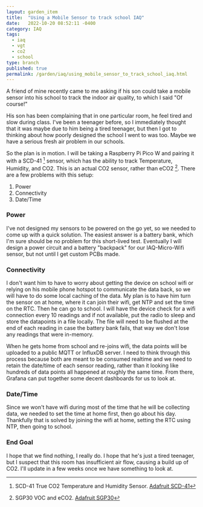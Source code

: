 ```yaml
---
layout: garden_item
title:  "Using a Mobile Sensor to track school IAQ"
date:   2022-10-20 08:52:11 -0400
category: IAQ
tags:
  - iaq
  - vgt
  - co2
  - school
type: branch
published: true
permalink: /garden/iaq/using_mobile_sensor_to_track_school_iaq.html
---
```


A friend of mine recently came to me asking if his son could take a mobile sensor into his school to track the indoor air quality, to which I said "Of course!"

His son has been complaining that in one particular room, he feel tired and slow during class. I've been a teenager before, so I immediately thought that it was maybe due to him being a tired teenager, but then I got to thinking about how poorly designed the school I went to was too. Maybe we have a serious fresh air problem in our schools.

So the plan is in motion. I will be taking a Raspberry Pi Pico W and pairing it with a SCD-41 [^scd41] sensor, which has the ability to track Temperature, Humidity, and CO2. This is an actual CO2 sensor, rather than eCO2 [^eco2]. There are a few problems with this setup:

1. Power
2. Connectivity
3. Date/Time

### Power

I've not designed my sensors to be powered on the go yet, so we needed to come up with a quick solution. The easiest answer is a battery bank, which I'm sure should be no problem for this short-lived test. Eventually I will design a power circuit and a battery "backpack" for our IAQ-Micro-Wifi sensor, but not until I get custom PCBs made.

### Connectivity

I don't want him to have to worry about getting the device on school wifi or relying on his mobile phone hotspot to communicate the data back, so we will have to do some local caching of the data. My plan is to have him turn the sensor on at home, where it can join their wifi, get NTP and set the time on the RTC. Then he can go to school. I will have the device check for a wifi connection every 10 readings and if not available, put the radio to sleep and store the datapoints in a file locally. The file will need to be flushed at the end of each reading in case the battery bank fails, that way we don't lose any readings that were in-memory. 

When he gets home from school and re-joins wifi, the data points will be uploaded to a public MQTT or InfluxDB server. I need to think through this process because both are meant to be consumed realtime and we need to retain the date/time of each sensor reading, rather than it looking like hundreds of data points all happened at roughly the same time. From there, Grafana can put together some decent dashboards for us to look at.

### Date/Time

Since we won't have wifi during most of the time that he will be collecting data, we needed to set the time at home first, then go about his day. Thankfully that is solved by joining the wifi at home, setting the RTC using NTP, then going to school. 

### End Goal

I hope that we find nothing, I really do. I hope that he's just a tired teenager, but I suspect that this room has insufficient air flow, causing a build up of CO2. I'll update in a few weeks once we have something to look at.

[^scd41]: SCD-41 True CO2 Temperature and Humidity Sensor. [Adafruit SCD-41](https://www.adafruit.com/product/5190)

[^eco2]: SGP30 VOC and eCO2. [Adafruit SGP30](https://www.adafruit.com/product/3709)